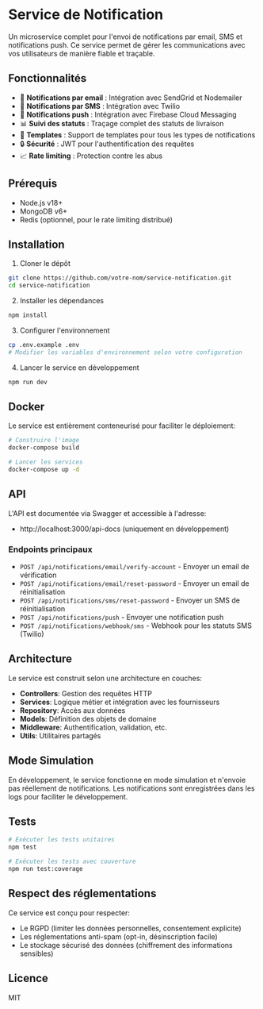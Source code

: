 # Service de Notification

Un microservice complet pour l'envoi de notifications par email, SMS et notifications push. Ce service permet de gérer les communications avec vos utilisateurs de manière fiable et traçable.

## Fonctionnalités

- 📧 **Notifications par email** : Intégration avec SendGrid et Nodemailer
- 📱 **Notifications par SMS** : Intégration avec Twilio
- 🔔 **Notifications push** : Intégration avec Firebase Cloud Messaging
- 📊 **Suivi des statuts** : Traçage complet des statuts de livraison
- 📝 **Templates** : Support de templates pour tous les types de notifications
- 🔒 **Sécurité** : JWT pour l'authentification des requêtes
- 📈 **Rate limiting** : Protection contre les abus

## Prérequis

- Node.js v18+
- MongoDB v6+
- Redis (optionnel, pour le rate limiting distribué)

## Installation

1. Cloner le dépôt
```bash
git clone https://github.com/votre-nom/service-notification.git
cd service-notification
```

2. Installer les dépendances
```bash
npm install
```

3. Configurer l'environnement
```bash
cp .env.example .env
# Modifier les variables d'environnement selon votre configuration
```

4. Lancer le service en développement
```bash
npm run dev
```

## Docker

Le service est entièrement conteneurisé pour faciliter le déploiement:

```bash
# Construire l'image
docker-compose build

# Lancer les services
docker-compose up -d
```

## API

L'API est documentée via Swagger et accessible à l'adresse:
- http://localhost:3000/api-docs (uniquement en développement)

### Endpoints principaux

- `POST /api/notifications/email/verify-account` - Envoyer un email de vérification
- `POST /api/notifications/email/reset-password` - Envoyer un email de réinitialisation
- `POST /api/notifications/sms/reset-password` - Envoyer un SMS de réinitialisation
- `POST /api/notifications/push` - Envoyer une notification push
- `POST /api/notifications/webhook/sms` - Webhook pour les statuts SMS (Twilio)

## Architecture

Le service est construit selon une architecture en couches:

- **Controllers**: Gestion des requêtes HTTP
- **Services**: Logique métier et intégration avec les fournisseurs
- **Repository**: Accès aux données
- **Models**: Définition des objets de domaine
- **Middleware**: Authentification, validation, etc.
- **Utils**: Utilitaires partagés

## Mode Simulation

En développement, le service fonctionne en mode simulation et n'envoie pas réellement de notifications. Les notifications sont enregistrées dans les logs pour faciliter le développement.

## Tests

```bash
# Exécuter les tests unitaires
npm test

# Exécuter les tests avec couverture
npm run test:coverage
```

## Respect des réglementations

Ce service est conçu pour respecter:
- Le RGPD (limiter les données personnelles, consentement explicite)
- Les réglementations anti-spam (opt-in, désinscription facile)
- Le stockage sécurisé des données (chiffrement des informations sensibles)

## Licence

MIT